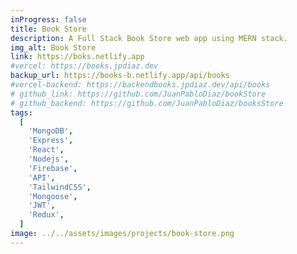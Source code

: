 ```yaml
---
inProgress: false
title: Book Store
description: A Full Stack Book Store web app using MERN stack.
img_alt: Book Store
link: https://boks.netlify.app
#vercel: https://books.jpdiaz.dev
backup_url: https://books-b.netlify.app/api/books
#vercel-backend: https://backendbooks.jpdiaz.dev/api/books
# github_link: https://github.com/JuanPabloDiaz/bookStore
# github_backend: https://github.com/JuanPabloDiaz/booksStore
tags:
  [
    'MongoDB',
    'Express',
    'React',
    'Nodejs',
    'Firebase',
    'API',
    'TailwindCSS',
    'Mongoose',
    'JWT',
    'Redux',
  ]
image: ../../assets/images/projects/book-store.png
---
```

